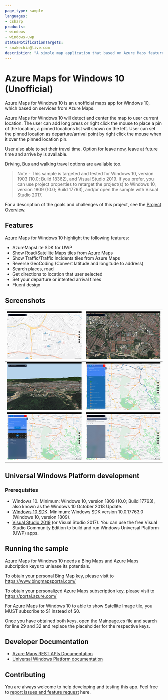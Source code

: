 ```yaml
---
page_type: sample
languages:
- csharp
products:
- windows
- windows-uwp
statusNotificationTargets:
- snakechia@live.com
description: "A simple map application that based on Azure Maps features."
---
```


# Azure Maps for Windows 10 (Unofficial)
Azure Maps for Windows 10 is an unofficial maps app for Windows 10, which based on services from Azure Maps.

Azure Maps for Windows 10 will detect and center the map to user current location. The user can add long press or right click the mouse to place a pin of the location, a pinned locations list will shown on the left. User can set the pinned location as departure/arrival point by right click the mouse when it over the pinned location pin.

User also able to set their travel time. Option for leave now, leave at future time and arrive by is available.

Driving, Bus and walking travel options are available too.

> Note - This sample is targeted and tested for Windows 10, version 1903 (10.0; Build 18362), and Visual Studio 2019. If you prefer, you can use project properties to retarget the project(s) to Windows 10, version 1809 (10.0; Build 17763), and/or open the sample with Visual Studio 2017.

For a description of the goals and challenges of this project, see the [Project Overview](ProjectOverview.md).

## Features
Azure Maps for Windows 10 highlight the following features:
- AzureMapsLite SDK for UWP
- Show Road/Satellite Maps tiles from Azure Maps
- Show Traffic/Traffic Incidents tiles from Azure Maps
- Reverse GeoCoding (Convert latitude and longitude to address)
- Search places, road
- Get directions to location that user selected
- Set your departure or intented arrival times
- Fluent design

## Screenshots
|![Azure Maps for Windows10 screenshot](/Images/azmaps-001.png) | ![Azure Maps for Windows10 screenshot](/Images/azmaps-002.png) |
|---|---|
|![Azure Maps for Windows10 screenshot](/Images/azmaps-003.png) | ![Azure Maps for Windows10 screenshot](/Images/azmaps-004.png) |
|![Azure Maps for Windows10 screenshot](/Images/azmaps-005.png) | ![Azure Maps for Windows10 screenshot](/Images/azmaps-006.png) |

## Universal Windows Platform development

### Prerequisites

- Windows 10. Minimum: Windows 10, version 1809 (10.0; Build 17763), also known as the Windows 10 October 2018 Update.
- [Windows 10 SDK](https://developer.microsoft.com/windows/downloads/windows-10-sdk). Minimum: Windows SDK version 10.0.17763.0 (Windows 10, version 1809).
- [Visual Studio 2019](https://visualstudio.microsoft.com/downloads/) (or Visual Studio 2017). You can use the free Visual Studio Community Edition to build and run Windows Universal Platform (UWP) apps.


## Running the sample
Azure Maps for Windows 10 needs a Bing Maps and Azure Maps subcription keys to unlease its potentials.

To obtain your personal Bing Map key, please visit to https://www.bingmapsportal.com/

To obtain your personalized Azure Maps subscription key, please visit to https://portal.azure.com/

For Azure Maps for Windows 10 to able to show Satellite Image tile, you MUST subscribe to S1 instead of S0.

Once you have obtained both keys, open the Mainpage.cs file and search for line 29 and 32 and replace the placeholder for the respective keys. 


## Developer Documentation
- [Azure Maps REST APIs Documentation](https://docs.microsoft.com/en-us/rest/api/maps/)
- [Universal Windows Platform documentation](https://docs.microsoft.com/en-us/windows/uwp/)

## Contributing

You are always welcome to help developing and testing this app. Feel free to [report issues and feature request](https://github.com/snakechia/Azure-Maps-Windows10/issues) here.
